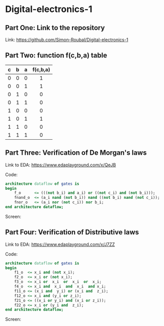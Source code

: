 # Digital-electronics-1

## Part One: Link to the repository

Link: https://github.com/Simon-Roubal/Digital-electronics-1

## Part Two: function f(c,b,a) table

| **c** | **b** |**a** | **f(c,b,a)** |
| :-: | :-: | :-: | :-: |
| 0 | 0 | 0 | 1 |
| 0 | 0 | 1 | 1 |
| 0 | 1 | 0 | 0 |
| 0 | 1 | 1 | 0 |
| 1 | 0 | 0 | 0 |
| 1 | 0 | 1 | 1 |
| 1 | 1 | 0 | 0 |
| 1 | 1 | 1 | 0 |

## Part Three: Verification of De Morgan's laws

Link to EDA: https://www.edaplayground.com/x/QeJB

Code:
```vhdl
architecture dataflow of gates is
begin
    f_o      <= (((not b_i) and a_i) or ((not c_i) and (not b_i)));
    fnand_o  <= (a_i nand (not b_i)) nand ((not b_i) nand (not c_i));
    fnor_o   <= (a_i nor (not c_i)) nor b_i;
end architecture dataflow;
```
Screen:

## Part Four: Verification of Distributive laws


Link to EDA: https://www.edaplayground.com/x/J7ZZ

Code:
```vhdl
architecture dataflow of gates is
begin
    f1_o  <= x_i and (not x_i);
    f2_o  <= x_i or (not x_i);
    f3_o  <= x_i or  x_i  or  x_i  or  x_i;
    f4_o  <= x_i and  x_i  and  x_i  and x_i;
    f11_o <= (x_i and  y_i) or (x_i and  z_i);
    f12_o <= x_i and (y_i or z_i);
    f21_o <= ((x_i or y_i) and (x_i or z_i));
    f22_o <= x_i or (y_i and  z_i);
end architecture dataflow;
```
Screen:
